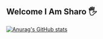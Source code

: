 ## Welcome I Am Sharo 🖐

[![Anurag's GitHub stats](https://github-readme-stats.vercel.app/api?username=sharo-cod&show_icons=true)](https://github.com/sharo-cod/github-readme-stats)
